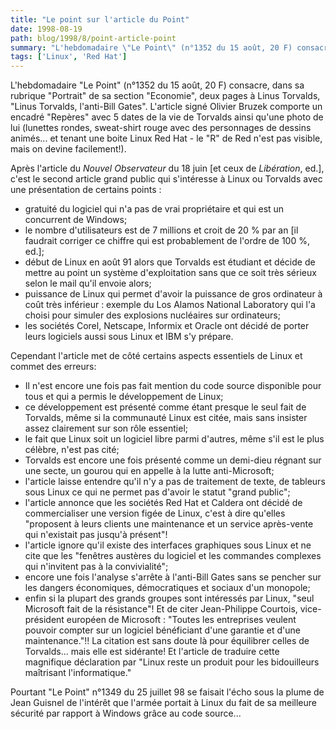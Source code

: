 ```yaml
---
title: "Le point sur l'article du Point"
date: 1998-08-19
path: blog/1998/8/point-article-point
summary: "L'hebdomadaire \"Le Point\" (n°1352 du 15 août, 20 F) consacre, dans sa rubrique \"Portrait\" de sa section \"Economie\", deux pages à Linus Torvalds, \"Linus Torvalds, l'anti-Bill Gates\"."
tags: ['Linux', 'Red Hat']
---
```


<P>
L'hebdomadaire "Le Point" (n°1352 du 15 août, 20 F) consacre, dans sa
rubrique "Portrait" de sa section "Economie", deux pages à Linus
Torvalds, "Linus Torvalds, l'anti-Bill Gates". L'article signé Olivier
Bruzek comporte un encadré "Repères" avec 5 dates de la vie de Torvalds
ainsi qu'une photo de lui (lunettes rondes, sweat-shirt rouge avec des
personnages de dessins animés... et tenant une boite Linux Red Hat - le
"R" de Red n'est pas visible, mais on devine facilement!).
</P>

<P>
Après l'article du <EM>Nouvel Observateur</EM> du 18 juin [et ceux de <EM>Libération</EM>, ed.], c'est le second
article grand public qui s'intéresse à Linux ou Torvalds avec une
présentation de certains points :
</P>

<UL>

<LI>gratuité du logiciel qui n'a pas de vrai propriétaire et qui est un
concurrent de Windows;
<LI>le nombre d'utilisateurs est de 7 millions et croit de 20 % par an
[il faudrait corriger ce chiffre qui est probablement de l'ordre de 100
%, ed.];
<LI>début de Linux en août 91 alors que Torvalds est étudiant et décide de
mettre au point un système d'exploitation sans que ce soit très sérieux
selon le mail qu'il envoie alors;
<LI>puissance de Linux qui permet d'avoir la puissance de gros ordinateur
à coût très inférieur : exemple du Los Alamos National Laboratory qui
l'a choisi pour simuler des explosions nucléaires sur ordinateurs;
<LI>les sociétés Corel, Netscape, Informix et Oracle ont décidé de porter
leurs logiciels aussi sous Linux et IBM s'y prépare.
</UL>

<P>
Cependant l'article met de côté certains aspects essentiels de Linux et
commet des erreurs:
</P>

<UL>

<LI>Il n'est encore une fois pas fait mention du code source disponible
pour tous et qui a permis le développement de Linux;
<LI>ce développement est présenté comme étant presque le seul fait de
Torvalds, même si la communauté Linux est citée, mais sans insister
assez clairement sur son rôle essentiel;
<LI>le fait que Linux soit un logiciel libre parmi d'autres, même s'il est
le plus célèbre, n'est pas cité;
<LI>Torvalds est encore une fois présenté comme un demi-dieu régnant sur
une secte, un gourou qui en appelle à la lutte anti-Microsoft;
<LI>l'article laisse entendre qu'il n'y a pas de traitement de texte, de
tableurs sous Linux ce qui ne permet pas d'avoir le statut "grand
public";
<LI>l'article annonce que les sociétés Red Hat et Caldera ont décidé de
commercialiser une version figée de Linux, c'est à dire qu'elles
"proposent à leurs clients une maintenance et un service après-vente qui
n'existait pas jusqu'à présent"!
<LI>l'article ignore qu'il existe des interfaces graphiques sous Linux et
ne cite que les "fenêtres austères du logiciel et les commandes
complexes qui n'invitent pas à la convivialité";
<LI>encore une fois l'analyse s'arrête à l'anti-Bill Gates sans se pencher
sur les dangers économiques, démocratiques et sociaux d'un monopole;
<LI>enfin si la plupart des grands groupes sont intéressés par Linux,
"seul Microsoft fait de la résistance"! Et de citer Jean-Philippe
Courtois, vice-président européen de Microsoft : "Toutes les entreprises
veulent pouvoir compter sur un logiciel bénéficiant d'une garantie et
d'une maintenance."!! La citation est sans doute là pour équilibrer
celles de Torvalds... mais elle est sidérante! Et l'article de traduire
cette magnifique déclaration par "Linux reste un produit pour les
bidouilleurs maîtrisant l'informatique."
</UL>

<P>
Pourtant "Le Point" n°1349 du 25 juillet 98 se faisait l'écho sous la
plume de Jean Guisnel de l'intérêt que l'armée portait à Linux du fait
de sa meilleure sécurité par rapport à Windows grâce au code source...
</P>


